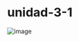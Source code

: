 # unidad-3-1

![image](https://github.com/Sanchez28032001/unidad-3-1/assets/148785096/a86017b5-26db-43d2-883f-06c3fad85873)
